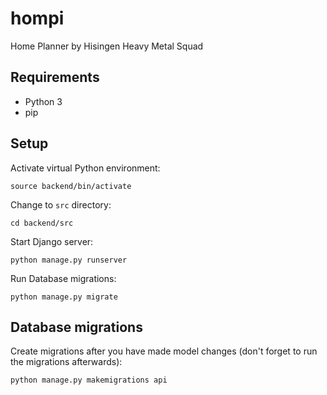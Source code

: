 # hompi
Home Planner by Hisingen Heavy Metal Squad

## Requirements
* Python 3
* pip

## Setup

Activate virtual Python environment:

    source backend/bin/activate

Change to `src` directory:

    cd backend/src

Start Django server:

    python manage.py runserver

Run Database migrations:

    python manage.py migrate

## Database migrations

Create migrations after you have made model changes (don't forget to run the migrations afterwards):

    python manage.py makemigrations api
